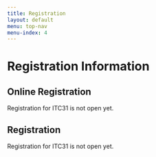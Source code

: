 ```yaml
---
title: Registration
layout: default
menu: top-nav
menu-index: 4
---
```


# Registration Information

## Online Registration

Registration for ITC31 is not open yet.

## Registration

Registration for ITC31 is not open yet.